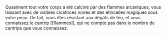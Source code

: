 Quasiment tout votre corps a été calciné par des flammes arcaniques, vous laissant avec de visibles cicatrices noires et des étincelles magiques sous votre peau. De fait, vous êtes résistant aux dégâts de feu, et vous connaissez le cantrip [[flammes]], qui ne compte pas dans le nombre de cantrips que vous connaissez.
